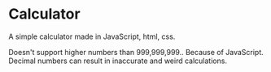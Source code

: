 # Calculator
A simple calculator made in JavaScript, html, css.

Doesn't support higher numbers than 999,999,999.. Because of JavaScript.
Decimal numbers can result in inaccurate and weird calculations. 
